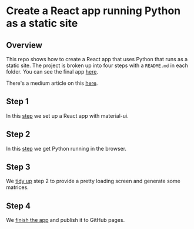# Create a React app running Python as a static site

## Overview

This repo shows how to create a React app that uses Python that
runs as a static site. The project is broken up into four steps with a `README.md`
in each folder. You can see the final app [here](https://rob-blackbourn.github.io/demo-react-pyodide/).

There's a medium article on this
[here](https://rob-blackbourn.medium.com/create-a-static-site-using-react-running-python-d6b815734d8e).

## Step 1

In this [step](https://github.com/rob-blackbourn/blog-react-python/tree/master/step1) we set up a React app with material-ui.

## Step 2

In this [step](https://github.com/rob-blackbourn/blog-react-python/tree/master/step2) we get Python running in the browser.

## Step 3

We [tidy up](https://github.com/rob-blackbourn/blog-react-python/tree/master/step3) step 2 to provide a pretty loading screen
and generate some matrices.

## Step 4

We [finish the app](https://github.com/rob-blackbourn/blog-react-python/tree/master/step4) and publish it to GitHub pages.
